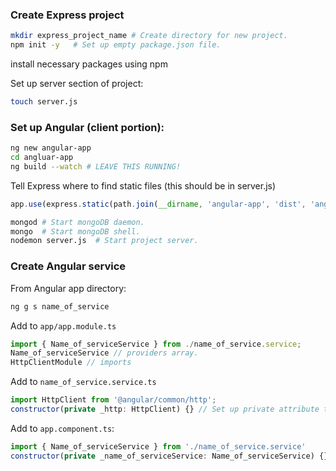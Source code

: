 ### Create Express project
```bash
mkdir express_project_name # Create directory for new project.
npm init -y   # Set up empty package.json file.
```
install necessary packages using npm

Set up server section of project:
```bash
touch server.js
```

### Set up Angular (client portion):
```bash
ng new angular-app
cd angluar-app
ng build --watch # LEAVE THIS RUNNING!
```

Tell Express where to find static files (this should be in server.js)
```javascript
app.use(express.static(path.join(__dirname, 'angular-app', 'dist', 'angular-app')));
```

```bash
mongod # Start mongoDB daemon.
mongo  # Start mongoDB shell.
nodemon server.js  # Start project server.
```

### Create Angular service
From Angular app directory:
```bash
ng g s name_of_service
```
Add to `app/app.module.ts`
```javascript
import { Name_of_serviceService } from ./name_of_service.service;
Name_of_serviceService // providers array.
HttpClientModule // imports
```

Add to `name_of_service.service.ts`
```javascript
import HttpClient from '@angular/common/http';
constructor(private _http: HttpClient) {} // Set up private attribute to use HttpClient. Added to Name_of_serviceService class.
```

Add to `app.component.ts`:
```javascript
import { Name_of_serviceService } from './name_of_service.service'
constructor(private _name_of_serviceService: Name_of_serviceService) {}
```
